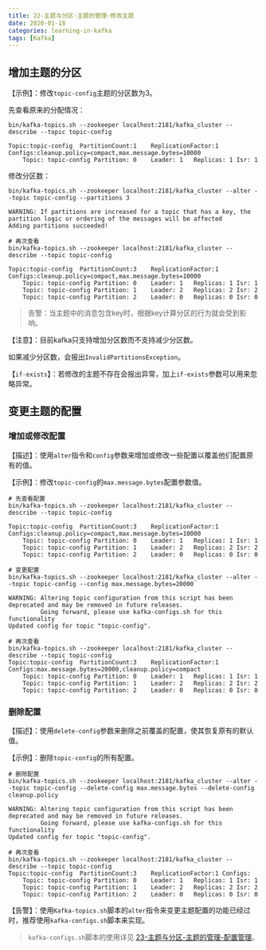 ```yaml
---
title: 22-主题与分区-主题的管理-修改主题
date: 2020-01-18
categories: learning-in-kafka
tags: [Kafka]
---
```


## 增加主题的分区

【示例】：修改`topic-config`主题的分区数为3。

先查看原来的分配情况：

```shell
bin/kafka-topics.sh --zookeeper localhost:2181/kafka_cluster --describe --topic topic-config

Topic:topic-config	PartitionCount:1	ReplicationFactor:1	Configs:cleanup.policy=compact,max.message.bytes=10000
	Topic: topic-config	Partition: 0	Leader: 1	Replicas: 1	Isr: 1
```

修改分区数：

```shell
bin/kafka-topics.sh --zookeeper localhost:2181/kafka_cluster --alter --topic topic-config --partitions 3

WARNING: If partitions are increased for a topic that has a key, the partition logic or ordering of the messages will be affected
Adding partitions succeeded!

# 再次查看
bin/kafka-topics.sh --zookeeper localhost:2181/kafka_cluster --describe --topic topic-config

Topic:topic-config	PartitionCount:3	ReplicationFactor:1	Configs:cleanup.policy=compact,max.message.bytes=10000
	Topic: topic-config	Partition: 0	Leader: 1	Replicas: 1	Isr: 1
	Topic: topic-config	Partition: 1	Leader: 2	Replicas: 2	Isr: 2
	Topic: topic-config	Partition: 2	Leader: 0	Replicas: 0	Isr: 0
```

> 告警：当主题中的消息包含key时，根据key计算分区的行为就会受到影响。

【注意】：目前kafka只支持增加分区数而不支持减少分区数。

如果减少分区数，会报出`InvalidPartitionsException`。

【`if-exists`】：若修改的主题不存在会报出异常，加上`if-exists`参数可以用来忽略异常。



## 变更主题的配置

### 增加或修改配置

【描述】：使用`alter`指令和`config`参数来增加或修改一些配置以覆盖他们配置原有的值。

【示例】：修改`topic-config`的`max.message.bytes`配置参数值。

```shell
# 先查看配置
bin/kafka-topics.sh --zookeeper localhost:2181/kafka_cluster --describe --topic topic-config

Topic:topic-config	PartitionCount:3	ReplicationFactor:1	Configs:cleanup.policy=compact,max.message.bytes=10000
	Topic: topic-config	Partition: 0	Leader: 1	Replicas: 1	Isr: 1
	Topic: topic-config	Partition: 1	Leader: 2	Replicas: 2	Isr: 2
	Topic: topic-config	Partition: 2	Leader: 0	Replicas: 0	Isr: 0
	
# 变更配置
bin/kafka-topics.sh --zookeeper localhost:2181/kafka_cluster --alter --topic topic-config --config max.message.bytes=20000

WARNING: Altering topic configuration from this script has been deprecated and may be removed in future releases.
         Going forward, please use kafka-configs.sh for this functionality
Updated config for topic "topic-config".

# 再次查看
bin/kafka-topics.sh --zookeeper localhost:2181/kafka_cluster --describe --topic topic-config
Topic:topic-config	PartitionCount:3	ReplicationFactor:1	Configs:max.message.bytes=20000,cleanup.policy=compact
	Topic: topic-config	Partition: 0	Leader: 1	Replicas: 1	Isr: 1
	Topic: topic-config	Partition: 1	Leader: 2	Replicas: 2	Isr: 2
	Topic: topic-config	Partition: 2	Leader: 0	Replicas: 0	Isr: 0
```



### 删除配置

【描述】：使用`delete-config`参数来删除之前覆盖的配置，使其恢复原有的默认值。

【示例】：删除`topic-config`的所有配置。

```shell
# 删除配置
bin/kafka-topics.sh --zookeeper localhost:2181/kafka_cluster --alter --topic topic-config --delete-config max.message.bytes --delete-config cleanup.policy

WARNING: Altering topic configuration from this script has been deprecated and may be removed in future releases.
         Going forward, please use kafka-configs.sh for this functionality
Updated config for topic "topic-config".

# 再次查看
bin/kafka-topics.sh --zookeeper localhost:2181/kafka_cluster --describe --topic topic-config
Topic:topic-config	PartitionCount:3	ReplicationFactor:1	Configs:
	Topic: topic-config	Partition: 0	Leader: 1	Replicas: 1	Isr: 1
	Topic: topic-config	Partition: 1	Leader: 2	Replicas: 2	Isr: 2
	Topic: topic-config	Partition: 2	Leader: 0	Replicas: 0	Isr: 0
```

【告警】：使用`Kafka-topics.sh`脚本的`alter`指令来变更主题配置的功能已经过时，推荐使用`kafka-configs.sh`脚本来实现。

> `kafka-configs.sh`脚本的使用详见 [23-主题与分区-主题的管理-配置管理](23-主题与分区-主题的管理-配置管理.md)。